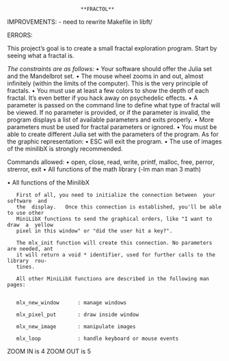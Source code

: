 							**FRACTOL**

IMPROVEMENTS:
	- need to rewrite Makefile in libft/


ERRORS:


This project’s goal is to create a small fractal exploration program. Start by seeing what a fractal is.

*The constraints are as follows:*
	• Your software should offer the Julia set and the Mandelbrot set.
	• The mouse wheel zooms in and out, almost infinitely (within the limits of the
	computer). This is the very principle of fractals.
	• You must use at least a few colors to show the depth of each fractal. It’s even better if you hack away on psychedelic effects.
	• A parameter is passed on the command line to define what type of fractal will be viewed. If no parameter is provided, or if the parameter is invalid, the program
	displays a list of available parameters and exits properly.
	• More parameters must be used for fractal parameters or ignored.
	• You must be able to create different Julia set with the parameters of the program.
	As for the graphic representation:
	• ESC will exit the program.
	• The use of images of the minilibX is strongly recommended.

Commands allowed:
• open, close, read, write,
printf, malloc, free, perror,
strerror, exit
• All functions of the math
library (-lm man man 3 math)

• All functions of the MinilibX

       First of all, you need to initialize the connection between  your  software  and
       the  display.   Once this connection is established, you'll be able to use other
       MiniLibX functions to send the graphical orders, like "I want to draw  a  yellow
       pixel in this window" or "did the user hit a key?".

       The mlx_init function will create this connection. No parameters are needed, ant
       it will return a void * identifier, used for further calls to the  library  rou-
       tines.

       All other MiniLibX functions are described in the following man pages:


       mlx_new_window      : manage windows

       mlx_pixel_put       : draw inside window

       mlx_new_image       : manipulate images

       mlx_loop            : handle keyboard or mouse events


ZOOM IN		is 4
ZOOM OUT	is 5

